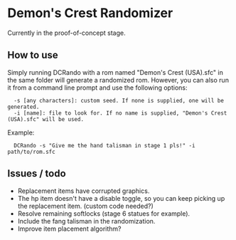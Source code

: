 # Demon's Crest Randomizer

Currently in the proof-of-concept stage.

## How to use
Simply running DCRando with a rom named "Demon's Crest (USA).sfc" in the same folder will generate a randomized rom. However, you can also run it from a command line prompt and use the following options:

```
  -s [any characters]: custom seed. If none is supplied, one will be generated.
  -i [name]: file to look for. If no name is supplied, "Demon's Crest (USA).sfc" will be used.
```

Example:
```
  DCRando -s "Give me the hand talisman in stage 1 pls!" -i path/to/rom.sfc
```

## Issues / todo
* Replacement items have corrupted graphics.
* The hp item doesn't have a disable toggle, so you can keep picking up the replacement item. (custom code needed?)
* Resolve remaining softlocks (stage 6 statues for example).
* Include the fang talisman in the randomization.
* Improve item placement algorithm?
